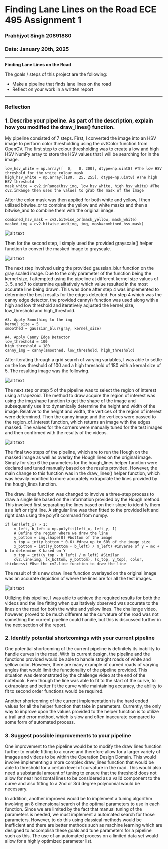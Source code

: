 # **Finding Lane Lines on the Road ECE 495 Assignment 1** 
### Prabhjyot Singh 20891880
### Date: January 20th, 2025

---
**Finding Lane Lines on the Road**

The goals / steps of this project are the following:
* Make a pipeline that finds lane lines on the road
* Reflect on your work in a written report


[//]: # (Image References)

[image1]: ./intermediate_pipeline_steps/combined_hsv_mask.png "Masked Out Image"
[image2]: ./intermediate_pipeline_steps/grayscale.png "Grayscale"
[image3]: ./intermediate_pipeline_steps/canny_img.png "Canny Image"
[image4]: ./intermediate_pipeline_steps/masked_edges.png "Edges Masked"
[image5]: ./intermediate_pipeline_steps/result.png "Final Result"

---

### Reflection

### 1. Describe your pipeline. As part of the description, explain how you modified the draw_lines() function.

My pipeline consisted of 7 steps. First, I converted the image into an HSV image to perform color thresholding using the cvtColor function from OpenCV. The first step to colour thresholding was to create a low and high HSV NumPy array to store the HSV values that I will be searching for in the image. 

```
low_hsv_white = np.array([  0,   0, 200], dtype=np.uint8) #The low HSV threshold for the white colour mask
high_hsv_white = np.array([180,  25, 255], dtype=np.uint8) #The high HSV threshold
mask_white = cv2.inRange(hsv_img, low_hsv_white, high_hsv_white) #The cv2.inRange then uses the values to grab the mask of the image
```
After the color mask was then applied for both white and yellow, I then utilized bitwise_or to combine the yellow and white masks and then a bitwise_and to combine them with the original image.
```
combined_hsv_mask = cv2.bitwise_or(mask_yellow, mask_white)
masked_img = cv2.bitwise_and(img, img, mask=combined_hsv_mask)
```
![alt text][image1]

Then for the second step, I simply used the provided grayscale() helper function to convert the masked image to grayscale.

![alt text][image2]

The next step involved using the provided gaussian_blur function on the gray scaled image. Due to the only parameter of the function being the kernel size, I attempted using the pipeline at different kernel size values of 3, 5, and 7 to determine qualitatively which value resulted in the most accurate line being drawn. This was done after step 4 was implemented to determine the best results for the edges detected. For step 4 which was the canny edge detector, the provided canny() function was used along with a high and low threshold and iteratively adjusted the kernel_size, low_threshold and high_threshold.

```
#3. Apply Smoothing to the img
kernel_size = 5
smoothed = gaussian_blur(gray, kernel_size)

#4. Apply Canny Edge Detector
low_threshold = 100
high_threshold = 180
canny_img = canny(smoothed, low_threshold, high_threshold)
```

After iterating through a grid search of varying variables, I was able to settle on the low threshold of 100 and a high threshold of 180 with a kernal size of 5. The resulting image was the following.

![alt text][image3]

The next step or step 5 of the pipeline was to select the region of interest using a trapezoid. The method to draw acquire the region of interest was using the img.shape function to get the shape of the image and subsequently use it to dynamically determine the height and width of the image. Relative to the height and width, the vertices of the region of interest were determined. Then the canny image and the vertices were passed to the region_of_interest function, which returns an image with the edges masked. The values for the corners were manually tuned for the test images and then confirmed with the results of the videos.

![alt text][image4]

The final two steps of the pipeline, which are to run the Hough on the masked image as well as overlay the Hough lines on the original image. Simply for step 6 the parameters for the hough_lines helper function were declared and tuned manually based on the results provided. However, the main change to this function was in the draw_lines() helper function, which was heavily modified to more accurately extrapolate the lines provided by the hough_lines function.

The draw_lines function was changed to involve a three-step process to draw a single line based on the information provided by the Hough method. This involved first separating the lines based on their slope to identify them as a left or right line. A singular line was then fitted to the provided left and right data using the polyfit command from numpy. 

```
if len(left_x) > 1:
    m_left, b_left = np.polyfit(left_x, left_y, 1)
    # Define the region where we draw the line
    y_bottom = img.shape[0] #bottom of the image
    y_top = int(y_bottom * 0.6) #draw up to 60% of the image size
    x_bottom = int((y_bottom - b_left) / m_left) #inverse of y = mx + b to determine X based on Y
    x_top = int((y_top - b_left) / m_left) #Similar
    cv2.line(img, (x_bottom, y_bottom), (x_top, y_top), color, thickness) #Use the cv2.line function to draw the line
```
The result of this new draw lines function overlayed on the original image was an accurate depiction of where the lines are for all the test images.

![alt text][image5]

Utilizing this pipeline, I was able to achieve the required results for both the videos and the line fitting when qualitatively observed was accurate to the lines on the road for both the white and yellow lines. The challenge video, however, proved to be much different as the curvature of the road was not something the current pipeline could handle, but this is discussed further in the next section of the report.


### 2. Identify potential shortcomings with your current pipeline

One potential shortcoming of the current pipeline is definitely its inability to handle curves in the road. With its current design, the pipeline and the functions provided would be able to handle straight roads of white and yellow color. However, there are many example of curved roads of varying angles that would limit the functionality of the pipeline provided. This situation was demonstrated by the challenge video at the end of the notebook. Even though the line was able to fit to the start of the curve, to extrapolate and better fit the curve while maintaining accuracy, the ability to fit to second order functions would be required. 

Another shortcoming of the current implementation is the hard coded values for all the helper function that take in parameters. Currently, the only way to improve upon the values provided to the helper function is to utilize a trail and error method, which is slow and often inaccurate compared to some form of automated process.


### 3. Suggest possible improvements to your pipeline

One improvement to the pipeline would be to modify the draw lines function further to enable fitting to a curve and therefore allow for a larger variety of images and videos to be within the Operation Design Domain. This would involve implementing a more complex draw_lines function that would be able to threshold for a certain level of curvature in the road. This would also need a substantial amount of tuning to ensure that the threshold does not allow for near horizontal lines to be considered as a valid component to the curve and also fitting to a 2nd or 3rd degree polynomial would be necessary.

In addition, another improved would be to implement a tuning algorithm involving an 8 dimensional search of the optimal parameters to use in each function. Since we are limited by the fact that manual tuning of the parameters is needed, we must implement a automated search for those parameters. However, to do this using classical methods would be inefficient and there are better methods such as machine learning which are designed to accomplish these goals and tune parameters for a pipeline such as this. The use of an automated process on a limited data set would allow for a highly optimized parameter list.
